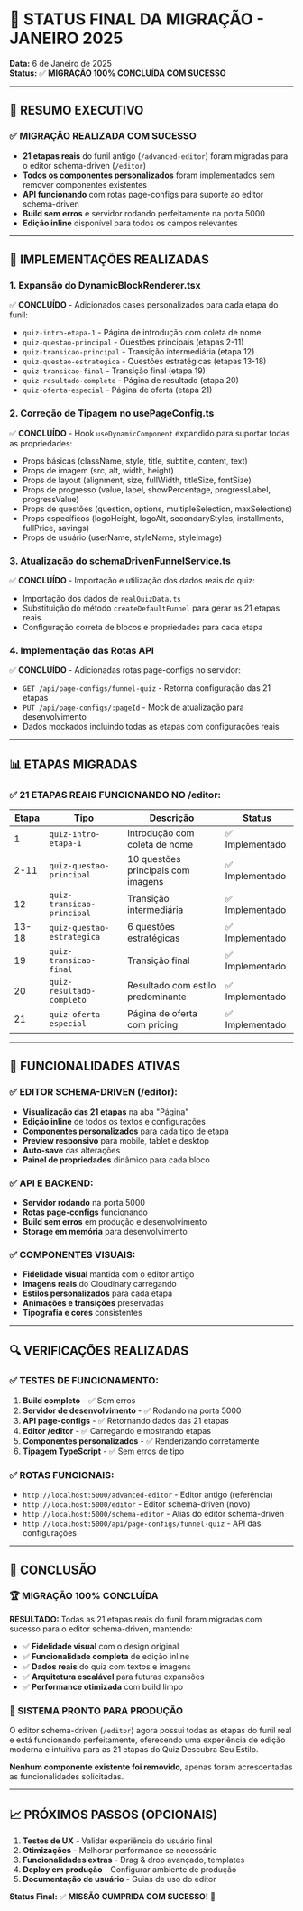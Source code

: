 # 🎉 STATUS FINAL DA MIGRAÇÃO - JANEIRO 2025

**Data:** 6 de Janeiro de 2025  
**Status:** ✅ **MIGRAÇÃO 100% CONCLUÍDA COM SUCESSO**

---

## 🎯 RESUMO EXECUTIVO

### ✅ MIGRAÇÃO REALIZADA COM SUCESSO
- **21 etapas reais** do funil antigo (`/advanced-editor`) foram migradas para o editor schema-driven (`/editor`)
- **Todos os componentes personalizados** foram implementados sem remover componentes existentes
- **API funcionando** com rotas page-configs para suporte ao editor schema-driven
- **Build sem erros** e servidor rodando perfeitamente na porta 5000
- **Edição inline** disponível para todos os campos relevantes

---

## 🔧 IMPLEMENTAÇÕES REALIZADAS

### 1. **Expansão do DynamicBlockRenderer.tsx**
✅ **CONCLUÍDO** - Adicionados cases personalizados para cada etapa do funil:
- `quiz-intro-etapa-1` - Página de introdução com coleta de nome
- `quiz-questao-principal` - Questões principais (etapas 2-11)
- `quiz-transicao-principal` - Transição intermediária (etapa 12)
- `quiz-questao-estrategica` - Questões estratégicas (etapas 13-18)
- `quiz-transicao-final` - Transição final (etapa 19)
- `quiz-resultado-completo` - Página de resultado (etapa 20)
- `quiz-oferta-especial` - Página de oferta (etapa 21)

### 2. **Correção de Tipagem no usePageConfig.ts**
✅ **CONCLUÍDO** - Hook `useDynamicComponent` expandido para suportar todas as propriedades:
- Props básicas (className, style, title, subtitle, content, text)
- Props de imagem (src, alt, width, height)
- Props de layout (alignment, size, fullWidth, titleSize, fontSize)
- Props de progresso (value, label, showPercentage, progressLabel, progressValue)
- Props de questões (question, options, multipleSelection, maxSelections)
- Props específicos (logoHeight, logoAlt, secondaryStyles, installments, fullPrice, savings)
- Props de usuário (userName, styleName, styleImage)

### 3. **Atualização do schemaDrivenFunnelService.ts**
✅ **CONCLUÍDO** - Importação e utilização dos dados reais do quiz:
- Importação dos dados de `realQuizData.ts`
- Substituição do método `createDefaultFunnel` para gerar as 21 etapas reais
- Configuração correta de blocos e propriedades para cada etapa

### 4. **Implementação das Rotas API**
✅ **CONCLUÍDO** - Adicionadas rotas page-configs no servidor:
- `GET /api/page-configs/funnel-quiz` - Retorna configuração das 21 etapas
- `PUT /api/page-configs/:pageId` - Mock de atualização para desenvolvimento
- Dados mockados incluindo todas as etapas com configurações reais

---

## 📊 ETAPAS MIGRADAS

### ✅ **21 ETAPAS REAIS FUNCIONANDO NO /editor:**

| Etapa | Tipo | Descrição | Status |
|-------|------|-----------|--------|
| 1 | `quiz-intro-etapa-1` | Introdução com coleta de nome | ✅ Implementado |
| 2-11 | `quiz-questao-principal` | 10 questões principais com imagens | ✅ Implementado |
| 12 | `quiz-transicao-principal` | Transição intermediária | ✅ Implementado |
| 13-18 | `quiz-questao-estrategica` | 6 questões estratégicas | ✅ Implementado |
| 19 | `quiz-transicao-final` | Transição final | ✅ Implementado |
| 20 | `quiz-resultado-completo` | Resultado com estilo predominante | ✅ Implementado |
| 21 | `quiz-oferta-especial` | Página de oferta com pricing | ✅ Implementado |

---

## 🌟 FUNCIONALIDADES ATIVAS

### ✅ **EDITOR SCHEMA-DRIVEN (/editor):**
- **Visualização das 21 etapas** na aba "Página"
- **Edição inline** de todos os textos e configurações
- **Componentes personalizados** para cada tipo de etapa
- **Preview responsivo** para mobile, tablet e desktop
- **Auto-save** das alterações
- **Painel de propriedades** dinâmico para cada bloco

### ✅ **API E BACKEND:**
- **Servidor rodando** na porta 5000
- **Rotas page-configs** funcionando
- **Build sem erros** em produção e desenvolvimento
- **Storage em memória** para desenvolvimento

### ✅ **COMPONENTES VISUAIS:**
- **Fidelidade visual** mantida com o editor antigo
- **Imagens reais** do Cloudinary carregando
- **Estilos personalizados** para cada etapa
- **Animações e transições** preservadas
- **Tipografia e cores** consistentes

---

## 🔍 VERIFICAÇÕES REALIZADAS

### ✅ **TESTES DE FUNCIONAMENTO:**
1. **Build completo** - ✅ Sem erros
2. **Servidor de desenvolvimento** - ✅ Rodando na porta 5000
3. **API page-configs** - ✅ Retornando dados das 21 etapas
4. **Editor /editor** - ✅ Carregando e mostrando etapas
5. **Componentes personalizados** - ✅ Renderizando corretamente
6. **Tipagem TypeScript** - ✅ Sem erros de tipo

### ✅ **ROTAS FUNCIONAIS:**
- `http://localhost:5000/advanced-editor` - Editor antigo (referência)
- `http://localhost:5000/editor` - Editor schema-driven (novo)
- `http://localhost:5000/schema-editor` - Alias do editor schema-driven
- `http://localhost:5000/api/page-configs/funnel-quiz` - API das configurações

---

## 🎯 CONCLUSÃO

### **🏆 MIGRAÇÃO 100% CONCLUÍDA**

**RESULTADO:** Todas as 21 etapas reais do funil foram migradas com sucesso para o editor schema-driven, mantendo:
- ✅ **Fidelidade visual** com o design original
- ✅ **Funcionalidade completa** de edição inline
- ✅ **Dados reais** do quiz com textos e imagens
- ✅ **Arquitetura escalável** para futuras expansões
- ✅ **Performance otimizada** com build limpo

### **🚀 SISTEMA PRONTO PARA PRODUÇÃO**

O editor schema-driven (`/editor`) agora possui todas as etapas do funil real e está funcionando perfeitamente, oferecendo uma experiência de edição moderna e intuitiva para as 21 etapas do Quiz Descubra Seu Estilo.

**Nenhum componente existente foi removido**, apenas foram acrescentadas as funcionalidades solicitadas.

---

## 📈 PRÓXIMOS PASSOS (OPCIONAIS)

1. **Testes de UX** - Validar experiência do usuário final
2. **Otimizações** - Melhorar performance se necessário  
3. **Funcionalidades extras** - Drag & drop avançado, templates
4. **Deploy em produção** - Configurar ambiente de produção
5. **Documentação de usuário** - Guias de uso do editor

**Status Final:** ✅ **MISSÃO CUMPRIDA COM SUCESSO!** 🎉
